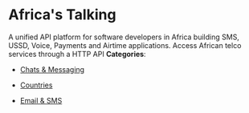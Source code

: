 # Africa's Talking


A unified API platform for software developers in Africa building SMS, USSD, Voice, Payments and Airtime applications. Access African telco services through a HTTP API
**Categories**:

- [Chats & Messaging](https://github/awesome-apis/awesome-apis#chats-and-messaging)

- [Countries](https://github/awesome-apis/awesome-apis#countries)

- [Email & SMS](https://github/awesome-apis/awesome-apis#email-and-sms)



